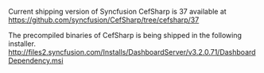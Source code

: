 Current shipping version of Syncfusion CefSharp is 37 available at https://github.com/syncfusion/CefSharp/tree/cefsharp/37

The precompiled binaries of CefSharp is being shipped in the following installer.
http://files2.syncfusion.com/Installs/DashboardServer/v3.2.0.71/DashboardDependency.msi